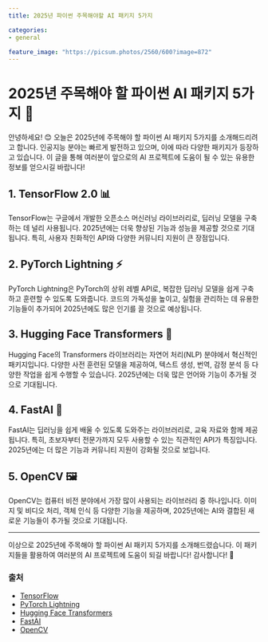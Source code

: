 ```yaml
---
title: 2025년 파이썬 주목해야할 AI 패키지 5가지

categories: 
- general

feature_image: "https://picsum.photos/2560/600?image=872"
---
```


# 2025년 주목해야 할 파이썬 AI 패키지 5가지 🤖

안녕하세요! 😊 오늘은 2025년에 주목해야 할 파이썬 AI 패키지 5가지를 소개해드리려고 합니다. 인공지능 분야는 빠르게 발전하고 있으며, 이에 따라 다양한 패키지가 등장하고 있습니다. 이 글을 통해 여러분이 앞으로의 AI 프로젝트에 도움이 될 수 있는 유용한 정보를 얻으시길 바랍니다!

## 1. TensorFlow 2.0 📊

TensorFlow는 구글에서 개발한 오픈소스 머신러닝 라이브러리로, 딥러닝 모델을 구축하는 데 널리 사용됩니다. 2025년에는 더욱 향상된 기능과 성능을 제공할 것으로 기대됩니다. 특히, 사용자 친화적인 API와 다양한 커뮤니티 지원이 큰 장점입니다.

## 2. PyTorch Lightning ⚡

PyTorch Lightning은 PyTorch의 상위 레벨 API로, 복잡한 딥러닝 모델을 쉽게 구축하고 훈련할 수 있도록 도와줍니다. 코드의 가독성을 높이고, 실험을 관리하는 데 유용한 기능들이 추가되어 2025년에도 많은 인기를 끌 것으로 예상됩니다.

## 3. Hugging Face Transformers 🌟

Hugging Face의 Transformers 라이브러리는 자연어 처리(NLP) 분야에서 혁신적인 패키지입니다. 다양한 사전 훈련된 모델을 제공하여, 텍스트 생성, 번역, 감정 분석 등 다양한 작업을 쉽게 수행할 수 있습니다. 2025년에는 더욱 많은 언어와 기능이 추가될 것으로 기대됩니다.

## 4. FastAI 🚀

FastAI는 딥러닝을 쉽게 배울 수 있도록 도와주는 라이브러리로, 교육 자료와 함께 제공됩니다. 특히, 초보자부터 전문가까지 모두 사용할 수 있는 직관적인 API가 특징입니다. 2025년에는 더 많은 기능과 커뮤니티 지원이 강화될 것으로 보입니다.

## 5. OpenCV 🖼️

OpenCV는 컴퓨터 비전 분야에서 가장 많이 사용되는 라이브러리 중 하나입니다. 이미지 및 비디오 처리, 객체 인식 등 다양한 기능을 제공하며, 2025년에는 AI와 결합된 새로운 기능들이 추가될 것으로 기대됩니다.

---

이상으로 2025년에 주목해야 할 파이썬 AI 패키지 5가지를 소개해드렸습니다. 이 패키지들을 활용하여 여러분의 AI 프로젝트에 도움이 되길 바랍니다! 감사합니다! 🙏

### 출처
- [TensorFlow](https://www.tensorflow.org/)
- [PyTorch Lightning](https://www.pytorchlightning.ai/)
- [Hugging Face Transformers](https://huggingface.co/transformers/)
- [FastAI](https://www.fast.ai/)
- [OpenCV](https://opencv.org/)